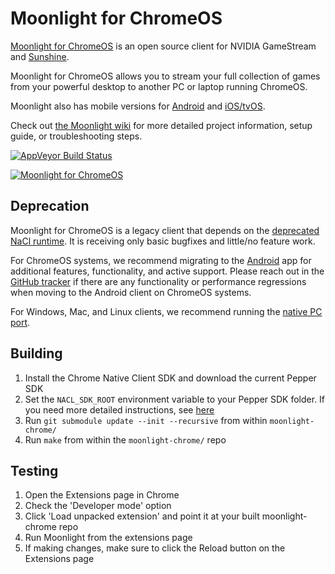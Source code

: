 # Moonlight for ChromeOS

[Moonlight for ChromeOS](https://moonlight-stream.org) is an open source client for NVIDIA GameStream and [Sunshine](https://github.com/LizardByte/Sunshine).

Moonlight for ChromeOS allows you to stream your full collection of games from your powerful desktop to another PC or laptop running ChromeOS.

Moonlight also has mobile versions for [Android](https://github.com/moonlight-stream/moonlight-android) and [iOS/tvOS](https://github.com/moonlight-stream/moonlight-ios).

Check out [the Moonlight wiki](https://github.com/moonlight-stream/moonlight-docs/wiki) for more detailed project information, setup guide, or troubleshooting steps.

[![AppVeyor Build Status](https://ci.appveyor.com/api/projects/status/w716mt9ulyww68c5/branch/master?svg=true)](https://ci.appveyor.com/project/cgutman/moonlight-chrome/branch/master)

[![Moonlight for ChromeOS](https://moonlight-stream.org/images/chrome_webstore.png)](https://chrome.google.com/webstore/detail/moonlight-game-streaming/gemamigbbenahjlfnmlfdjhdnkpbkfjj)

## Deprecation

Moonlight for ChromeOS is a legacy client that depends on the [deprecated NaCl runtime](https://blog.chromium.org/2021/10/extending-chrome-app-support-on-chrome.html). It is receiving only basic bugfixes and little/no feature work.

For ChromeOS systems, we recommend migrating to the [Android](https://github.com/moonlight-stream/moonlight-android) app for additional features, functionality, and active support. Please reach out in the [GitHub tracker](https://github.com/moonlight-stream/moonlight-android) if there are any functionality or performance regressions when moving to the Android client on ChromeOS systems.

For Windows, Mac, and Linux clients, we recommend running the [native PC port](https://github.com/moonlight-stream/moonlight-qt).

## Building
1. Install the Chrome Native Client SDK and download the current Pepper SDK
2. Set the `NACL_SDK_ROOT` environment variable to your Pepper SDK folder. If you need more detailed instructions, see [here](https://github.com/google/pepper.js/wiki/Getting-Started)
3. Run `git submodule update --init --recursive` from within `moonlight-chrome/`
4. Run `make` from within the `moonlight-chrome/` repo

## Testing
1. Open the Extensions page in Chrome
2. Check the 'Developer mode' option
3. Click 'Load unpacked extension' and point it at your built moonlight-chrome repo
4. Run Moonlight from the extensions page
5. If making changes, make sure to click the Reload button on the Extensions page
